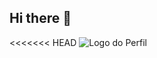 ## Hi there 👋

<!-- Cabeçalhos -->

<<<<<<< HEAD
![Logo do Perfil](https://i.pinimg.com/originals/44/c7/c1/44c7c1f3fbd68b2151c37af5f08198f1.gif
)


<!--
**dev-telaroli/dev-telaroli** is a ✨ _special_ ✨ repository because its `README.md` (this file) appears on your GitHub profile.

Here are some ideas to get you started:

- 🔭 I’m currently working on ...
- 🌱 I’m currently learning ...
- 👯 I’m looking to collaborate on ...
- 🤔 I’m looking for help with ...
- 💬 Ask me about ...
- 📫 How to reach me: ...
- 😄 Pronouns: ...
- ⚡ Fun fact: ...
-->
